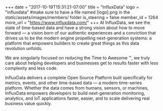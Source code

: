 +++
date = "2017-10-19T15:31:21-07:00"
title = "InfluxData"
logo = "influxdata" #make sure to have a file named [logo].png in the static/assets/images/members/ folder
is_steering = false
member_id = 1264
more_url = "https://www.influxdata.com/"
+++
At InfluxData, we see the state of time-based data and have a strong vision about how to move forward — a vision born of our authentic experiences and a conviction that drives us to be the modern engine propelling next-generation systems: a platform that empowers builders to create great things as this data revolution unfolds.

We are singularly focused on reducing the Time to Awesome ™, we truly care about helping developers and businesses get to results faster with less complexity and less code.

InfluxData delivers a complete Open Source Platform built specifically for metrics, events, and other time-based data — a modern time-series platform. Whether the data comes from humans, sensors, or machines, InfluxData empowers developers to build next-generation monitoring, analytics, and IoT applications faster, easier, and to scale delivering real business value quickly.
